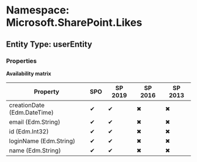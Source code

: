 # Namespace: Microsoft.SharePoint.Likes

## Entity Type: userEntity

### Properties

**Availability matrix**

Property | SPO | SP 2019 | SP 2016 | SP 2013
----------|-----|---------|---------|--------
creationDate (Edm.DateTime) | ✔ | ✔ | ✖ | ✖
email (Edm.String) | ✔ | ✔ | ✖ | ✖
id (Edm.Int32) | ✔ | ✔ | ✖ | ✖
loginName (Edm.String) | ✔ | ✔ | ✖ | ✖
name (Edm.String) | ✔ | ✔ | ✖ | ✖

